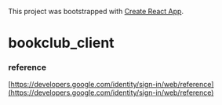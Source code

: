 This project was bootstrapped with [Create React App](https://github.com/facebook/create-react-app).

# bookclub_client



### reference
[https://developers.google.com/identity/sign-in/web/reference](https://developers.google.com/identity/sign-in/web/reference)

